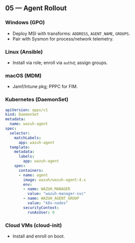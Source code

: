 ## 05 — Agent Rollout

### Windows (GPO)
- Deploy MSI with transforms: `ADDRESS`, `AGENT_NAME`, `GROUPS`.
- Pair with Sysmon for process/network telemetry.

### Linux (Ansible)
- Install via role; enroll via `authd`; assign groups.

### macOS (MDM)
- Jamf/Intune pkg; PPPC for FIM.

### Kubernetes (DaemonSet)
```yaml
apiVersion: apps/v1
kind: DaemonSet
metadata:
  name: wazuh-agent
spec:
  selector:
    matchLabels:
      app: wazuh-agent
  template:
    metadata:
      labels:
        app: wazuh-agent
    spec:
      containers:
      - name: agent
        image: wazuh/wazuh-agent:4.x
        env:
        - name: WAZUH_MANAGER
          value: "wazuh-manager-svc"
        - name: WAZUH_AGENT_GROUP
          value: "k8s-nodes"
        securityContext:
          runAsUser: 0
```

### Cloud VMs (cloud-init)
- Install and enroll on boot.

